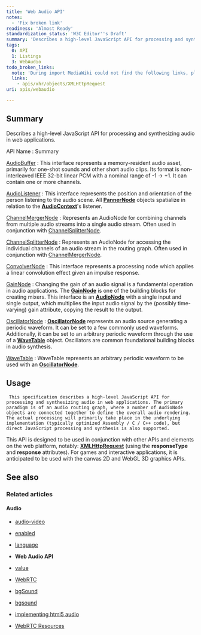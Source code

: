 ```yaml
---
title: 'Web Audio API'
notes:
  - 'Fix broken link'
readiness: 'Almost Ready'
standardization_status: 'W3C Editor''s Draft'
summary: 'Describes a high-level JavaScript API for processing and synthesizing audio in web applications.'
tags:
  0: API
  1: Listings
  3: WebAudio
todo_broken_links:
  note: 'During import MediaWiki could not find the following links, please fix and adjust this list.'
  links:
    - apis/xhr/objects/XMLHttpRequest
uri: apis/webaudio

---
```

## Summary

Describes a high-level JavaScript API for processing and synthesizing audio in web applications.

API Name
:   Summary

[AudioBuffer](/apis/webaudio/AudioBuffer)
:   This interface represents a memory-resident audio asset, primarily for one-shot sounds and other short audio clips. Its format is non-interleaved IEEE 32-bit linear PCM with a nominal range of -1 -\> +1. It can contain one or more channels.

[AudioListener](/apis/webaudio/AudioListener)
:   This interface represents the position and orientation of the person listening to the audio scene. All [**PannerNode**](/apis/webaudio/PannerNode) objects spatialize in relation to the [**AudioContext**](/apis/webaudio/AudioContext)'s listener.

[ChannelMergerNode](/apis/webaudio/ChannelMergerNode)
:   Represents an AudioNode for combining channels from multiple audio streams into a single audio stream. Often used in conjunction with [ChannelSplitterNode](/apis/webaudio/ChannelSplitterNode).

[ChannelSplitterNode](/apis/webaudio/ChannelSplitterNode)
:   Represents an AudioNode for accessing the individual channels of an audio stream in the routing graph. Often used in conjunction with [ChannelMergerNode](/apis/webaudio/ChannelMergerNode).

[ConvolverNode](/apis/webaudio/ConvolverNode)
:   This interface represents a processing node which applies a linear convolution effect given an impulse response.

[GainNode](/apis/webaudio/GainNode)
:   Changing the gain of an audio signal is a fundamental operation in audio applications. The [**GainNode**](/apis/webaudio/GainNode) is one of the building blocks for creating mixers. This interface is an [**AudioNode**](/apis/webaudio/AudioNode) with a single input and single output, which multiplies the input audio signal by the (possibly time-varying) gain attribute, copying the result to the output.

[OscillatorNode](/apis/webaudio/OscillatorNode)
:   [**OscillatorNode**](/apis/webaudio/OscillatorNode) represents an audio source generating a periodic waveform. It can be set to a few commonly used waveforms. Additionally, it can be set to an arbitrary periodic waveform through the use of a [**WaveTable**](/apis/webaudio/WaveTable) object. Oscillators are common foundational building blocks in audio synthesis.

[WaveTable](/apis/webaudio/WaveTable)
:   WaveTable represents an arbitrary periodic waveform to be used with an [**OscillatorNode**](/apis/webaudio/OscillatorNode).

## Usage

     This specification describes a high-level JavaScript API for processing and synthesizing audio in web applications. The primary paradigm is of an audio routing graph, where a number of AudioNode objects are connected together to define the overall audio rendering. The actual processing will primarily take place in the underlying implementation (typically optimized Assembly / C / C++ code), but direct JavaScript processing and synthesis is also supported.

This API is designed to be used in conjunction with other APIs and elements on the web platform, notably: [**XMLHttpRequest**](/w/index.php?title=apis/xhr/objects/XMLHttpRequest&action=edit&redlink=1) (using the **responseType** and **response** attributes). For games and interactive applications, it is anticipated to be used with the canvas 2D and WebGL 3D graphics APIs.

## See also

### Related articles

#### Audio

-   [audio-video](/apis/audio-video)

-   [enabled](/apis/audio-video/AudioTrack/enabled)

-   [language](/apis/audio-video/AudioTrack/language)

-   **Web Audio API**

-   [value](/apis/webaudio/AudioParam/value)

-   [WebRTC](/concepts/Internet_and_Web/webrtc)

-   [bgSound](/html/elements/bgSound)

-   [bgsound](/html/elements/bgSound/ja)

-   [implementing html5 audio](/tutorials/implementing_html5_audio)

-   [WebRTC Resources](/tutorials/webrtc_resources)
